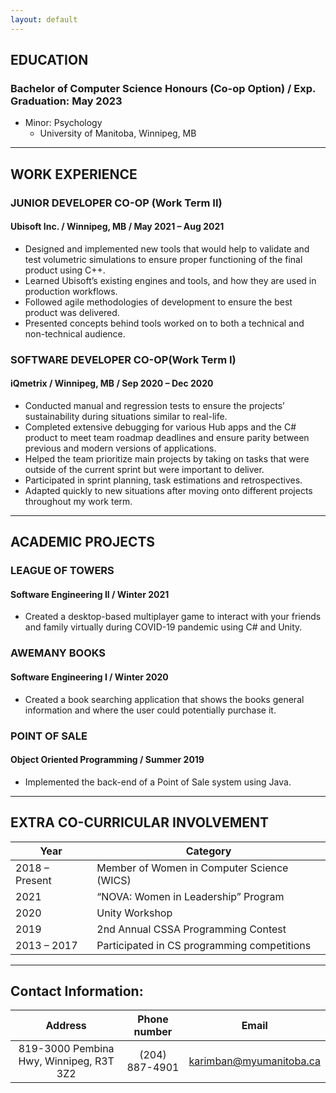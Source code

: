 ```yaml
---
layout: default
---
```


## EDUCATION
### Bachelor of Computer Science Honours (Co-op Option) / Exp. Graduation: May 2023
- Minor: Psychology
    - University of Manitoba, Winnipeg, MB

---

## WORK EXPERIENCE
### JUNIOR DEVELOPER CO-OP (Work Term II)
#### Ubisoft Inc. / Winnipeg, MB / May 2021 – Aug 2021
- Designed and implemented new tools that would help to validate and test volumetric simulations to ensure proper functioning of the final product using C++.
- Learned Ubisoft’s existing engines and tools, and how they are used in production workflows.
- Followed agile methodologies of development to ensure the best product was delivered.
- Presented concepts behind tools worked on to both a technical and non-technical audience.

### SOFTWARE DEVELOPER CO-OP(Work Term I)
#### iQmetrix / Winnipeg, MB / Sep 2020 – Dec 2020
- Conducted manual and regression tests to ensure the projects’ sustainability during situations similar to real-life.
- Completed extensive debugging for various Hub apps and the C# product to meet team roadmap deadlines and ensure parity between previous and modern versions of applications.
- Helped the team prioritize main projects by taking on tasks that were outside of the current sprint but were important to deliver.
- Participated in sprint planning, task estimations and retrospectives.
- Adapted quickly to new situations after moving onto different projects throughout my work term.

---

## ACADEMIC PROJECTS
### LEAGUE OF TOWERS
#### Software Engineering II / Winter 2021
- Created a desktop-based multiplayer game to interact with your friends and family virtually during COVID-19 pandemic using C# and Unity. 
### AWEMANY BOOKS
#### Software Engineering I / Winter 2020
- Created a book searching application that shows the books general information and where the user could potentially purchase it.
### POINT OF SALE
#### Object Oriented Programming / Summer 2019
- Implemented the back-end of a Point of Sale system using Java.

---

## EXTRA CO-CURRICULAR INVOLVEMENT

Year | Category
-----|--------
2018 – Present | Member of Women in Computer Science (WICS)
2021  | “NOVA: Women in Leadership” Program
2020  | Unity Workshop
2019  | 2nd Annual CSSA Programming Contest
2013 – 2017  | Participated in CS programming competitions	

---

## Contact Information: 
Address | Phone number | Email | 
:-----: | :--------: | :--------: | 
819-3000 Pembina Hwy, Winnipeg, R3T 3Z2 | (204) 887-4901| karimban@myumanitoba.ca

